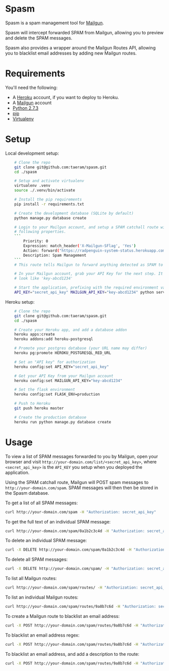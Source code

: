 Spasm
=====

Spasm is a spam management tool for [Mailgun](http://mailgun.com).

Spasm will intercept forwarded SPAM from Mailgun, allowing you to preview and
delete the SPAM messages.

Spasm also provides a wrapper around the Mailgun Routes API, allowing you to
blacklist email addresses by adding new Mailgun routes.

Requirements
============
You'll need the following:

* A [Heroku](https://www.heroku.com/) account, if you want to deploy to Heroku.
* A [Mailgun](http://mailgun.com) account
* [Python 2.7.3](http://www.python.org/)
* [pip](https://github.com/pypa/pip)
* [Virtualenv](https://github.com/pypa/virtualenv)

Setup
=====
Local development setup:
```bash
    # Clone the repo
    git clone git@github.com:taeram/spasm.git
    cd ./spasm

    # Setup and activate virtualenv
    virtualenv .venv
    source ./.venv/bin/activate

    # Install the pip requirements
    pip install -r requirements.txt

    # Create the development database (SQLite by default)
    python manage.py database create

    # Login to your Mailgun account, and setup a SPAM catchall route with the
    # following properties.
    ```
        Priority: 0
        Expression: match_header('X-Mailgun-SFlag', 'Yes')
        Action: forward("https://radpenguin-system-status.herokuapp.com/spam"), stop()
        Description: Spam Management
    ```
    # This route tells Mailgun to forward anything detected as SPAM to Spasm

    # In your Mailgun account, grab your API Key for the next step. It should
    # look like 'key-abcd1234'

    # Start the application, prefixing with the required environment variables
    API_KEY="secret_api_key" MAILGUN_API_KEY="key-abcd1234" python server.py
```

Heroku setup:
```bash
    # Clone the repo
    git clone git@github.com:taeram/spasm.git
    cd ./spasm

    # Create your Heroku app, and add a database addon
    heroku apps:create
    heroku addons:add heroku-postgresql

    # Promote your postgres database (your URL name may differ)
    heroku pg:promote HEROKU_POSTGRESQL_RED_URL

    # Set an "API key" for authorization
    heroku config:set API_KEY="secret_api_key"

    # Get your API Key from your Mailgun account
    heroku config:set MAILGUN_API_KEY="key-abcd1234"

    # Set the flask environment
    heroku config:set FLASK_ENV=production

    # Push to Heroku
    git push heroku master

    # Create the production database
    heroku run python manage.py database create
```

Usage
=====

To view a list of SPAM messages forwarded to you by Mailgun, open your browser
and visit `http://your-domain.com/list/<secret_api_key>`, where `<secret_api_key>`
is the `API_KEY` you setup when you deployed the application.

Using the SPAM catchall route, Mailgun will POST spam messages to
`http://your-domain.com/spam`. SPAM messages will then then be stored in the Spasm
database.

To get a list of all SPAM messages:
```bash
curl http://your-domain.com/spam -H "Authorization: secret_api_key"
```

To get the full text of an individual SPAM message:
```bash
curl http://your-domain.com/spam/0a1b2c3c4d -H "Authorization: secret_api_key"
```

To delete an individual SPAM message:
```bash
curl -X DELETE http://your-domain.com/spam/0a1b2c3c4d -H "Authorization: secret_api_key"
```

To delete all SPAM messages:
```bash
curl -X DELETE http://your-domain.com/spam/ -H "Authorization: secret_api_key"
```

To list all Mailgun routes:
```bash
curl http://your-domain.com/spam/routes/ -H "Authorization: secret_api_key"
```

To list an individual Mailgun routes:
```bash
curl http://your-domain.com/spam/routes/9a8b7c6d -H "Authorization: secret_api_key"
```

To create a Mailgun route to blacklist an email address:
```bash
curl -X POST http://your-domain.com/spam/routes/9a8b7c6d -H "Authorization: secret_api_key" -F "local=steve&domain=example.com"
```

To blacklist an email address regex:
```bash
curl -X POST http://your-domain.com/spam/routes/9a8b7c6d -H "Authorization: secret_api_key" -F "local=barbara(.*)&domain=example.com"
```

To blacklist an email address, and add a description to the route:
```bash
curl -X POST http://your-domain.com/spam/routes/9a8b7c6d -H "Authorization: secret_api_key" -F "local=scooter&domain=example.com&description=ih8scooter"
```


